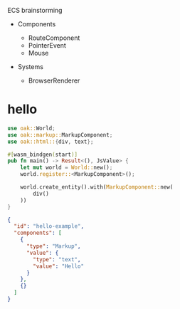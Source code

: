 ECS brainstorming

- Components

  - RouteComponent
  - PointerEvent
  - Mouse

- Systems
  - BrowserRenderer

# hello

```rust
use oak::World;
use oak::markup::MarkupComponent;
use oak::html::{div, text};

#[wasm_bindgen(start)]
pub fn main() -> Result<(), JsValue> {
    let mut world = World::new();
    world.register::<MarkupComponent>();

    world.create_entity().with(MarkupComponent::new(
        div()
    ))
}

```

```json
{
  "id": "hello-example",
  "components": [
    {
      "type": "Markup",
      "value": {
        "type": "text",
        "value": "Hello"
      }
    },
    {}
  ]
}
```
